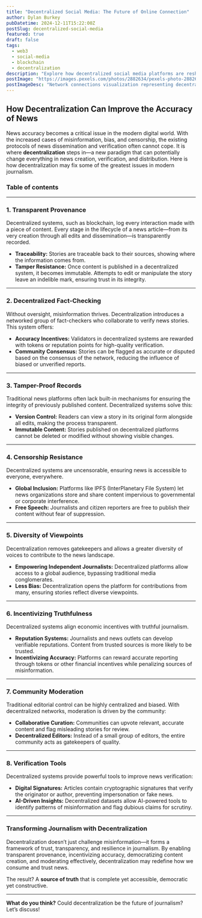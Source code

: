 ```yaml
---
title: "Decentralized Social Media: The Future of Online Connection"
author: Dylan Burkey
pubDatetime: 2024-12-11T15:22:00Z
postSlug: decentralized-social-media
featured: true
draft: false
tags:
  - web3
  - social-media
  - blockchain
  - decentralization
description: "Explore how decentralized social media platforms are reshaping online interactions, offering users greater control over their data and content."
postImage: "https://images.pexels.com/photos/2882634/pexels-photo-2882634.jpeg?auto=compress&cs=tinysrgb&w=1260&h=750&dpr=2"
postImageDesc: "Network connections visualization representing decentralized social networks"
---
```



## How Decentralization Can Improve the Accuracy of News

News accuracy becomes a critical issue in the modern digital world. With the increased cases of misinformation, bias, and censorship, the existing protocols of news dissemination and verification often cannot cope. It is where **decentralization** steps in—a new paradigm that can potentially change everything in news creation, verification, and distribution. Here is how decentralization may fix some of the greatest issues in modern journalism.

### Table of contents


---

### 1. Transparent Provenance

Decentralized systems, such as blockchain, log every interaction made with a piece of content. Every stage in the lifecycle of a news article—from its very creation through all edits and dissemination—is transparently recorded.

- **Traceability:** Stories are traceable back to their sources, showing where the information comes from.
- **Tamper Resistance:** Once content is published in a decentralized system, it becomes immutable. Attempts to edit or manipulate the story leave an indelible mark, ensuring trust in its integrity.

---

### 2. Decentralized Fact-Checking

Without oversight, misinformation thrives. Decentralization introduces a networked group of fact-checkers who collaborate to verify news stories. This system offers:

- **Accuracy Incentives:** Validators in decentralized systems are rewarded with tokens or reputation points for high-quality verification.
- **Community Consensus:** Stories can be flagged as accurate or disputed based on the consensus of the network, reducing the influence of biased or unverified reports.

---

### 3. Tamper-Proof Records

Traditional news platforms often lack built-in mechanisms for ensuring the integrity of previously published content. Decentralized systems solve this:

- **Version Control:** Readers can view a story in its original form alongside all edits, making the process transparent.
- **Immutable Content:** Stories published on decentralized platforms cannot be deleted or modified without showing visible changes.

---

### 4. Censorship Resistance

Decentralized systems are uncensorable, ensuring news is accessible to everyone, everywhere.

- **Global Inclusion:** Platforms like IPFS (InterPlanetary File System) let news organizations store and share content impervious to governmental or corporate interference.
- **Free Speech:** Journalists and citizen reporters are free to publish their content without fear of suppression.

---

### 5. Diversity of Viewpoints

Decentralization removes gatekeepers and allows a greater diversity of voices to contribute to the news landscape.

- **Empowering Independent Journalists:** Decentralized platforms allow access to a global audience, bypassing traditional media conglomerates.
- **Less Bias:** Decentralization opens the platform for contributions from many, ensuring stories reflect diverse viewpoints.

---

### 6. Incentivizing Truthfulness

Decentralized systems align economic incentives with truthful journalism.

- **Reputation Systems:** Journalists and news outlets can develop verifiable reputations. Content from trusted sources is more likely to be trusted.
- **Incentivizing Accuracy:** Platforms can reward accurate reporting through tokens or other financial incentives while penalizing sources of misinformation.

---

### 7. Community Moderation

Traditional editorial control can be highly centralized and biased. With decentralized networks, moderation is driven by the community:

- **Collaborative Curation:** Communities can upvote relevant, accurate content and flag misleading stories for review.
- **Decentralized Editors:** Instead of a small group of editors, the entire community acts as gatekeepers of quality.

---

### 8. Verification Tools

Decentralized systems provide powerful tools to improve news verification:

- **Digital Signatures:** Articles contain cryptographic signatures that verify the originator or author, preventing impersonation or fake news.
- **AI-Driven Insights:** Decentralized datasets allow AI-powered tools to identify patterns of misinformation and flag dubious claims for scrutiny.

---

### Transforming Journalism with Decentralization

Decentralization doesn’t just challenge misinformation—it forms a framework of trust, transparency, and resilience in journalism. By enabling transparent provenance, incentivizing accuracy, democratizing content creation, and moderating effectively, decentralization may redefine how we consume and trust news.

The result? A **source of truth** that is complete yet accessible, democratic yet constructive.

---

**What do you think?** Could decentralization be the future of journalism? Let’s discuss!